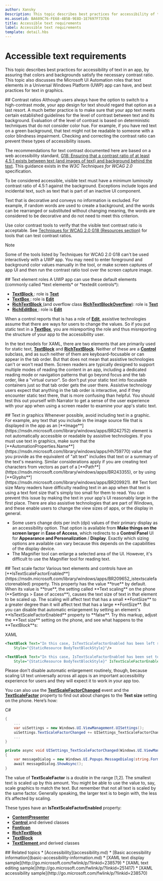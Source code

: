 ```yaml
---
author: Xansky
Description: This topic describes best practices for accessibility of text in an app, by assuring that colors and backgrounds satisfy the necessary contrast ratio.
ms.assetid: BA689C76-FE68-4B5B-9E8D-1E7697F737E6
title: Accessible text requirements
label: Accessible text requirements
template: detail.hbs
---
```


# Accessible text requirements  




This topic describes best practices for accessibility of text in an app, by assuring that colors and backgrounds satisfy the necessary contrast ratio. This topic also discusses the Microsoft UI Automation roles that text elements in a Universal Windows Platform (UWP) app can have, and best practices for text in graphics.

<span id="contrast_rations"/>
<span id="CONTRAST_RATIONS"/>
## Contrast ratios  
Although users always have the option to switch to a high-contrast mode, your app design for text should regard that option as a last resort. A much better practice is to make sure that your app text meets certain established guidelines for the level of contrast between text and its background. Evaluation of the level of contrast is based on deterministic techniques that do not consider color hue. For example, if you have red text on a green background, that text might not be readable to someone with a color blindness impairment. Checking and correcting the contrast ratio can prevent these types of accessibility issues.

The recommendations for text contrast documented here are based on a web accessibility standard, [G18: Ensuring that a contrast ratio of at least 4.5:1 exists between text (and images of text) and background behind the text](http://go.microsoft.com/fwlink/p/?linkid=221823). This guidance exists in the *W3C Techniques for WCAG 2.0* specification.

To be considered accessible, visible text must have a minimum luminosity contrast ratio of 4.5:1 against the background. Exceptions include logos and incidental text, such as text that is part of an inactive UI component.

Text that is decorative and conveys no information is excluded. For example, if random words are used to create a background, and the words can be rearranged or substituted without changing meaning, the words are considered to be decorative and do not need to meet this criterion.

Use color contrast tools to verify that the visible text contrast ratio is acceptable. See [Techniques for WCAG 2.0 G18 (Resources section)](http://www.w3.org/TR/WCAG20-TECHS/G18.html#G18-resources) for tools that can test contrast ratios.

> [!NOTE]
> Some of the tools listed by Techniques for WCAG 2.0 G18 can't be used interactively with a UWP app. You may need to enter foreground and background color values manually in the tool, or make screen captures of app UI and then run the contrast ratio tool over the screen capture image.

<span id="Text_element_roles"/>
<span id="text_element_roles"/>
<span id="TEXT_ELEMENT_ROLES"/>
## Text element roles  
A UWP app can use these default elements (commonly called *text elements* or *textedit controls*):

* [
              **TextBlock**
            ](https://msdn.microsoft.com/library/windows/apps/BR209652): role is [**Text**](https://msdn.microsoft.com/library/windows/apps/BR209182)
* [
              **TextBox**
            ](https://msdn.microsoft.com/library/windows/apps/BR209683): role is [**Edit**](https://msdn.microsoft.com/library/windows/apps/BR209182)
* [
              **RichTextBlock**
            ](https://msdn.microsoft.com/library/windows/apps/BR227565) (and overflow class [**RichTextBlockOverflow**](https://msdn.microsoft.com/library/windows/apps/BR227565overflow)): role is [**Text**](https://msdn.microsoft.com/library/windows/apps/BR209182)
* [
              **RichEditBox**
            ](https://msdn.microsoft.com/library/windows/apps/BR227548): role is [**Edit**](https://msdn.microsoft.com/library/windows/apps/BR209182)

When a control reports that is has a role of [**Edit**](https://msdn.microsoft.com/library/windows/apps/BR209182), assistive technologies assume that there are ways for users to change the values. So if you put static text in a [**TextBox**](https://msdn.microsoft.com/library/windows/apps/BR209683), you are misreporting the role and thus misreporting the structure of your app to the accessibility user.

In the text models for XAML, there are two elements that are primarily used for static text, [**TextBlock**](https://msdn.microsoft.com/library/windows/apps/BR209652) and [**RichTextBlock**](https://msdn.microsoft.com/library/windows/apps/BR227565). Neither of these are a [**Control**](https://msdn.microsoft.com/library/windows/apps/BR209390) subclass, and as such neither of them are keyboard-focusable or can appear in the tab order. But that does not mean that assistive technologies can't or won't read them. Screen readers are typically designed to support multiple modes of reading the content in an app, including a dedicated reading mode or navigation patterns that go beyond focus and the tab order, like a "virtual cursor". So don't put your static text into focusable containers just so that tab order gets the user there. Assistive technology users expect that anything in the tab order is interactive, and if they encounter static text there, that is more confusing than helpful. You should test this out yourself with Narrator to get a sense of the user experience with your app when using a screen reader to examine your app's static text.

<span id="Text_in_graphics"/>
<span id="text_in_graphics"/>
<span id="TEXT_IN_GRAPHICS"/>
## Text in graphics  
Whenever possible, avoid including text in a graphic. For example, any text that you include in the image source file that is displayed in the app as an [**Image**](https://msdn.microsoft.com/library/windows/apps/BR242752) element is not automatically accessible or readable by assistive technologies. If you must use text in graphics, make sure that the [**AutomationProperties.Name**](https://msdn.microsoft.com/library/windows/apps/Hh759770) value that you provide as the equivalent of "alt text" includes that text or a summary of the text's meaning. Similar considerations apply if you are creating text characters from vectors as part of a [**Path**](https://msdn.microsoft.com/library/windows/apps/BR243355), or by using [**Glyphs**](https://msdn.microsoft.com/library/windows/apps/BR209921).

<span id="Text_font_size"/>
<span id="text_font_size"/>
<span id="TEXT_FONT_SIZE"/>
## Text font size  
Many readers have difficulty reading text in an app when that text is using a text font size that's simply too small for them to read. You can prevent this issue by making the text in your app's UI reasonably large in the first place. There are also assistive technologies that are part of Windows, and these enable users to change the view sizes of apps, or the display in general.

* Some users change dots per inch (dpi) values of their primary display as an accessibility option. That option is available from **Make things on the screen larger** in **Ease of Access**, which redirects to a **Control Panel** UI for **Appearance and Personalization** / **Display**. Exactly which sizing options are available can vary because this depends on the capabilities of the display device.
* The Magnifier tool can enlarge a selected area of the UI. However, it's difficult to use the Magnifier tool for reading text.

<span id="Text_scale_factor"/>
<span id="text_scale_factor"/>
<span id="TEXT_SCALE_FACTOR"/>
## Text scale factor  
Various text elements and controls have an [**IsTextScaleFactorEnabled**](https://msdn.microsoft.com/library/windows/apps/BR209652_istextscalefactorenabled) property. This property has the value **true** by default. When its value is **true**, the setting called **Text scaling** on the phone (**Settings &gt; Ease of access**), causes the text size of text in that element to be scaled up. The scaling will affect text that has a small **FontSize** to a greater degree than it will affect text that has a large **FontSize**. But you can disable that automatic enlargement by setting an element's **IsTextScaleFactorEnabled** property to **false**. Try this markup, adjust the **Text size** setting on the phone, and see what happens to the **TextBlock**s:

XAML
```xml
<TextBlock Text="In this case, IsTextScaleFactorEnabled has been left set to its default value of true."
    Style="{StaticResource BodyTextBlockStyle}"/>

<TextBlock Text="In this case, IsTextScaleFactorEnabled has been set to false."
    Style="{StaticResource BodyTextBlockStyle}" IsTextScaleFactorEnabled="False"/>
```  

Please don't disable automatic enlargement routinely, though, because scaling UI text universally across all apps is an important accessibility experience for users and they will expect it to work in your app too.

You can also use the [**TextScaleFactorChanged**](https://msdn.microsoft.com/library/windows/apps/Dn633867) event and the [**TextScaleFactor**](https://msdn.microsoft.com/library/windows/apps/Dn633866) property to find out about changes to the **Text size** setting on the phone. Here’s how:

C#
```csharp
{
    ...
    var uiSettings = new Windows.UI.ViewManagement.UISettings();
    uiSettings.TextScaleFactorChanged += UISettings_TextScaleFactorChanged;
    ...
}

private async void UISettings_TextScaleFactorChanged(Windows.UI.ViewManagement.UISettings sender, object args)
{
    var messageDialog = new Windows.UI.Popups.MessageDialog(string.Format("It's now {0}", sender.TextScaleFactor), "The text scale factor has changed");
    await messageDialog.ShowAsync();
}
```

The value of **TextScaleFactor** is a double in the range \[1,2\]. The smallest text is scaled up by this amount. You might be able to use the value to, say, scale graphics to match the text. But remember that not all text is scaled by the same factor. Generally speaking, the larger text is to begin with, the less it’s affected by scaling.

These types have an **IsTextScaleFactorEnabled** property:  
* [**ContentPresenter**](https://msdn.microsoft.com/library/windows/apps/BR209378)
* [
              **Control**
            ](https://msdn.microsoft.com/library/windows/apps/BR209390) and derived classes
* [**FontIcon**](https://msdn.microsoft.com/library/windows/apps/Dn279514)
* [**RichTextBlock**](https://msdn.microsoft.com/library/windows/apps/BR227565)
* [**TextBlock**](https://msdn.microsoft.com/library/windows/apps/BR209652)
* [
              **TextElement**
            ](https://msdn.microsoft.com/library/windows/apps/BR209967) and derived classes

<span id="related_topics"/>
## Related topics  
* [Accessibility](accessibility.md)
* [Basic accessibility information](basic-accessibility-information.md)
* [XAML text display sample](http://go.microsoft.com/fwlink/p/?linkid=238579)
* [XAML text editing sample](http://go.microsoft.com/fwlink/p/?linkid=251417)
* [XAML accessibility sample](http://go.microsoft.com/fwlink/p/?linkid=238570)


<!--HONumber=Jun16_HO3-->


